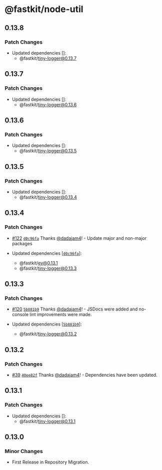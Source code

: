 # @fastkit/node-util

## 0.13.8

### Patch Changes

- Updated dependencies []:
  - @fastkit/tiny-logger@0.13.7

## 0.13.7

### Patch Changes

- Updated dependencies []:
  - @fastkit/tiny-logger@0.13.6

## 0.13.6

### Patch Changes

- Updated dependencies []:
  - @fastkit/tiny-logger@0.13.5

## 0.13.5

### Patch Changes

- Updated dependencies []:
  - @fastkit/tiny-logger@0.13.4

## 0.13.4

### Patch Changes

- [#122](https://github.com/dadajam4/fastkit/pull/122) [`d0c96fa`](https://github.com/dadajam4/fastkit/commit/d0c96faf96b6c91bcb8bc0b1ca9d22fc8ede303e) Thanks [@dadajam4](https://github.com/dadajam4)! - Update major and non-major packages

- Updated dependencies [[`d0c96fa`](https://github.com/dadajam4/fastkit/commit/d0c96faf96b6c91bcb8bc0b1ca9d22fc8ede303e)]:
  - @fastkit/ev@0.13.1
  - @fastkit/tiny-logger@0.13.3

## 0.13.3

### Patch Changes

- [#120](https://github.com/dadajam4/fastkit/pull/120) [`5b881b9`](https://github.com/dadajam4/fastkit/commit/5b881b94ce1852c12cc3c8f6954564d5235cba4d) Thanks [@dadajam4](https://github.com/dadajam4)! - JSDocs were added and no-console lint improvements were made.

- Updated dependencies [[`5b881b9`](https://github.com/dadajam4/fastkit/commit/5b881b94ce1852c12cc3c8f6954564d5235cba4d)]:
  - @fastkit/tiny-logger@0.13.2

## 0.13.2

### Patch Changes

- [#39](https://github.com/dadajam4/fastkit/pull/39) [`40ee82f`](https://github.com/dadajam4/fastkit/commit/40ee82f4501b88e44ad9b67918df2237298493a0) Thanks [@dadajam4](https://github.com/dadajam4)! - Dependencies have been updated.

## 0.13.1

### Patch Changes

- Updated dependencies []:
  - @fastkit/tiny-logger@0.13.1

## 0.13.0

### Minor Changes

- First Release in Repository Migration.
